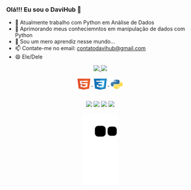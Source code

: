 ### Olá!!! Eu sou o DaviHub 👋

- 🔭 Atualmente trabalho com Python em Análise de Dados
- 🌱 Aprimorando meus conheciemntos em manipulação de dados com Python
- 💬 Sou um mero aprendiz nesse mundo...
- 📫 Contate-me no email: contatodavihub@gmail.com
- 😄 Ele/Dele

<div align="center">
  <a href="https://github.com/DaviHub">
  <img height="180em" src="https://github-readme-stats.vercel.app/api?username=DaviHub&show_icons=true&theme=dark&include_all_commits=true&count_private=true"/>
  <img height="180em" src="https://github-readme-stats.vercel.app/api/top-langs/?username=DaviHub&layout=compact&langs_count=7&theme=dark"/>
</div>

<div style="display: inline_block" align="center"><br>
 <img align="center" alt="Rafa-HTML" height="30" width="40" src="https://raw.githubusercontent.com/devicons/devicon/master/icons/html5/html5-original.svg">
  <img align="center" alt="Rafa-CSS" height="30" width="40" src="https://raw.githubusercontent.com/devicons/devicon/master/icons/css3/css3-original.svg">
  <img align="center" alt="Rafa-Python" height="30" width="40" src="https://raw.githubusercontent.com/devicons/devicon/master/icons/python/python-original.svg">
</div>
  
  ##
  
  <div align="center">
     <a href="https://instagram.com/davisantana_borges" target="_blank"><img src="https://img.shields.io/badge/-Instagram-%23E4405F?style=for-the-badge&logo=instagram&logoColor=white" target="_blank"></a>
     <a href="https://discord.gg/" target="_blank"><img src="https://img.shields.io/badge/Discord-7289DA?style=for-the-badge&logo=discord&logoColor=white" target="_blank"></a> 
     <a href = "mailto:contatodavihub@gmail.com"><img src="https://img.shields.io/badge/-Gmail-%23333?style=for-the-badge&logo=gmail&logoColor=white" target="_blank"></a>
     <a href="https://www.linkedin.com/in/davi-santana-borges-907327112/" target="_blank"><img src="https://img.shields.io/badge/-LinkedIn-%230077B5?style=for-the-badge&logo=linkedin&logoColor=white" target="_blank"></a> 
     
![Snake animation](https://github.com/DaviHub/DaviHub/blob/output/github-contribution-grid-snake.svg)
      
  </div>
  
